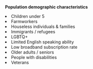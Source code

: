 <b> Population demographic characteristics &emsp; &emsp; &emsp;</b>
<li> Children under 5</li>
<li> Farmworkers</li>
<li> Houseless individuals & families</li>
<li> Immigrants / refugees</li>
<li> LGBTQ+</li>
<li> Limited English speaking ability</li>
<li> Low broadband subscription rate</li>
<li> Older adults / seniors</li>
<li> People with disabilities</li>
<li> Veterans</li>
<br>
<br>
